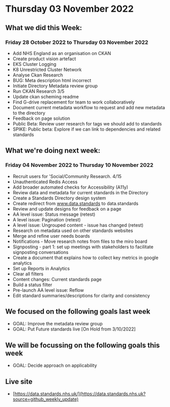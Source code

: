 # Thursday 03 November 2022

## What we did this Week:
### Friday 28 October 2022 to Thursday 03 November 2022

* Add NHS England as an organisation on CKAN
* Create product vision artefact
* EKS Cluster Logging 
* K8 Unrestricted Cluster Network
* Analyse Ckan Research
* BUG: Meta description html incorrect
* Initiate Directory Metadata review group
* Run CKAN Research 3/5
* Update ckan scheming readme 
* Find G-drive replacement for team to work collaboratively
* Document current metadata workflow to request and add new metadata to the directory
* Feedback on page solution
* Public Beta: Review user research for tags we should add to standards
* SPIKE: Public beta: Explore if we can link to dependencies and related standards


## What we're doing next week:
### Friday 04 November 2022 to Thursday 10 November 2022

* Recruit users for 'Social/Community Research. 4/15
* Unauthenticated Redis Access
* Add broader automated checks for Accessibility (A11y)
* Review data and metadata for current standards in the Directory
* Create a Standards Directory design system
* Create redirect from www.data.standards to data.standards
* Review and update designs for feedback on a page
* AA level issue: Status message (retest)
* A level issue: Pagination (retest)
* A level issue: Ungrouped content - issue has changed (retest)
* Research on metadata used on other standards websites
* Merge and refine user needs boards
* Notifications - Move research notes from files to the miro board
* Signposting - part 1: set up meetings with stakeholders to facilitate signposting conversations
* Create a document that explains how to collect key metrics in google analytics
* Set up Reports in Analytics
* Clear all filters
* Content changes: Current standards page 
* Build a status filter
* Pre-launch AA level issue: Reflow
* Edit standard summaries/descriptions for clarity and consistency


## We focused on the following goals last week

* GOAL: Improve the metadata review group
* GOAL: Put Future standards live [On Hold from 3/10/2022]


## We will be focussing on the following goals this week

* GOAL: Decide approach on applicability


## Live site  
* [https://data.standards.nhs.uk/](https://data.standards.nhs.uk?source=github_weekly_update)

